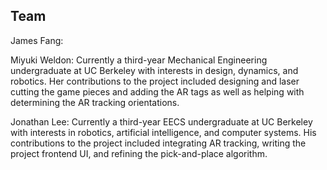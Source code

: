 ## Team

James Fang:

Miyuki Weldon: Currently a third-year Mechanical Engineering undergraduate at UC Berkeley with interests in design, dynamics, and robotics.
Her contributions to the project included designing and laser cutting the game pieces and adding the AR tags as well as helping with determining the AR tracking orientations.

Jonathan Lee: Currently a third-year EECS undergraduate at UC Berkeley with interests in robotics, artificial intelligence, and computer systems.
His contributions to the project included integrating AR tracking, writing the project frontend UI, and refining the pick-and-place algorithm.
